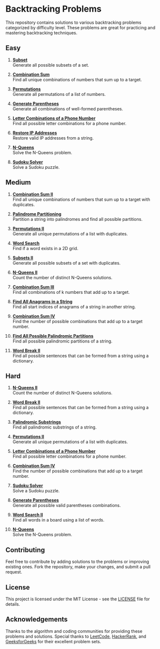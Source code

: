 # Backtracking Problems

This repository contains solutions to various backtracking problems categorized by difficulty level. These problems are great for practicing and mastering backtracking techniques.

## Easy

1. **[Subset](#)**  
   Generate all possible subsets of a set.

2. **[Combination Sum](#)**  
   Find all unique combinations of numbers that sum up to a target.

3. **[Permutations](#)**  
   Generate all permutations of a list of numbers.

4. **[Generate Parentheses](#)**  
   Generate all combinations of well-formed parentheses.

5. **[Letter Combinations of a Phone Number](#)**  
   Find all possible letter combinations for a phone number.

6. **[Restore IP Addresses](#)**  
   Restore valid IP addresses from a string.

7. **[N-Queens](#)**  
   Solve the N-Queens problem.

8. **[Sudoku Solver](#)**  
   Solve a Sudoku puzzle.

## Medium

1. **[Combination Sum II](#)**  
   Find all unique combinations of numbers that sum up to a target with duplicates.

2. **[Palindrome Partitioning](#)**  
   Partition a string into palindromes and find all possible partitions.

3. **[Permutations II](#)**  
   Generate all unique permutations of a list with duplicates.

4. **[Word Search](#)**  
   Find if a word exists in a 2D grid.

5. **[Subsets II](#)**  
   Generate all possible subsets of a set with duplicates.

6. **[N-Queens II](#)**  
   Count the number of distinct N-Queens solutions.

7. **[Combination Sum III](#)**  
   Find all combinations of k numbers that add up to a target.

8. **[Find All Anagrams in a String](#)**  
   Find all start indices of anagrams of a string in another string.

9. **[Combination Sum IV](#)**  
   Find the number of possible combinations that add up to a target number.

10. **[Find All Possible Palindromic Partitions](#)**  
    Find all possible palindromic partitions of a string.

11. **[Word Break II](#)**  
    Find all possible sentences that can be formed from a string using a dictionary.

## Hard

1. **[N-Queens II](#)**  
   Count the number of distinct N-Queens solutions.

2. **[Word Break II](#)**  
   Find all possible sentences that can be formed from a string using a dictionary.

3. **[Palindromic Substrings](#)**  
   Find all palindromic substrings of a string.

4. **[Permutations II](#)**  
   Generate all unique permutations of a list with duplicates.

5. **[Letter Combinations of a Phone Number](#)**  
   Find all possible letter combinations for a phone number.

6. **[Combination Sum IV](#)**  
   Find the number of possible combinations that add up to a target number.

7. **[Sudoku Solver](#)**  
   Solve a Sudoku puzzle.

8. **[Generate Parentheses](#)**  
   Generate all possible valid parentheses combinations.

9. **[Word Search II](#)**  
   Find all words in a board using a list of words.

10. **[N-Queens](#)**  
    Solve the N-Queens problem.

## Contributing

Feel free to contribute by adding solutions to the problems or improving existing ones. Fork the repository, make your changes, and submit a pull request.

## License

This project is licensed under the MIT License - see the [LICENSE](LICENSE) file for details.

## Acknowledgements

Thanks to the algorithm and coding communities for providing these problems and solutions. Special thanks to [LeetCode](https://leetcode.com), [HackerRank](https://hackerrank.com), and [GeeksforGeeks](https://geeksforgeeks.org) for their excellent problem sets.
